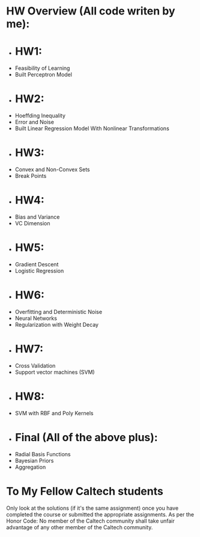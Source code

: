 # HW Overview (All code writen by me):
  - # HW1: 
  - Feasibility of Learning
  - Built Perceptron Model
  - # HW2:
  - Hoeffding Inequality
  - Error and Noise
  - Built Linear Regression Model With Nonlinear Transformations
  - # HW3:
  - Convex and Non-Convex Sets
  - Break Points
  - # HW4:
  - Bias and Variance
  - VC Dimension
  - # HW5:
  - Gradient Descent
  - Logistic Regression
  - # HW6:
  - Overfitting and Deterministic Noise
  - Neural Networks
  - Regularization with Weight Decay
  - # HW7:
  - Cross Validation
  - Support vector machines (SVM)
  - # HW8:
  - SVM with RBF and Poly Kernels
  - # Final (All of the above plus):
  - Radial Basis Functions
  - Bayesian Priors
  - Aggregation
# To My Fellow Caltech students
Only look at the solutions (if it's the same assignment) once you have completed the course or submitted the appropriate assignments.
As per the Honor Code: No member of the Caltech community shall take unfair advantage of any other member of the Caltech community. 

